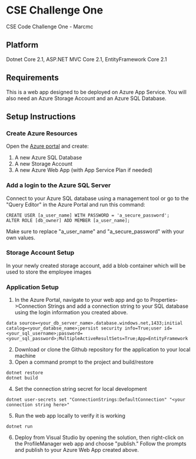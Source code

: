 # CSE Challenge One
CSE Code Challenge One - Marcmc

## Platform
Dotnet Core 2.1, ASP.NET MVC Core 2.1, EntityFramework Core 2.1

## Requirements
This is a web app designed to be deployed on Azure App Service. You will also need an Azure Storage Account and an Azure SQL Database.

## Setup Instructions

### Create Azure Resources
Open the [Azure portal](https://portal.azure.com, "Azure Portal") and create:
1. A new Azure SQL Database
2. A new Storage Account
3. A new Azure Web App (with App Service Plan if needed)

### Add a login to the Azure SQL Server
Connect to your Azure SQL database using a management tool or go to the "Query Editor" in the Azure Portal and run this command:

```
CREATE USER [a_user_name] WITH PASSWORD = 'a_secure_password';
ALTER ROLE [db_owner] ADD MEMBER [a_user_name];
```
Make sure to replace "a_user_name" and "a_secure_password" with your own values.

### Storage Account Setup
In your newly created storage account, add a blob container which will be used to store the employee images

### Application Setup
1. In the Azure Portal, navigate to your web app and go to Properties->Connection Strings and add a connection string to your SQL database using the login information you created above.

```
data source=<your_db_server_name>.database.windows.net,1433;initial catalog=<your_databse_name>;persist security info=True;user id=<your_sql_username>;password=<your_sql_password>;MultipleActiveResultSets=True;App=EntityFramework
```

2. Download or clone the Github repository for the application to your local machine
3. Open a command prompt to the project and build/restore
```
dotnet restore
dotnet build
```
4. Set the connection string secret for local development
```
dotnet user-secrets set "ConnectionStrings:DefaultConnection" "<your connection string here>"
```
5. Run the web app locally to verify it is working
```
dotnet run
```
6. Deploy from Visual Studio by opening the solution, then right-click on the ProfileManager web app and choose "publish." Follow the prompts and publish to your Azure Web App created above.




